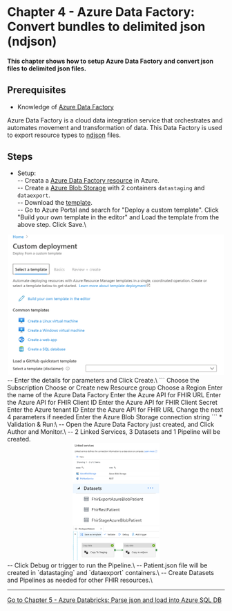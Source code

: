 # Chapter 4 - Azure Data Factory: Convert bundles to delimited json (ndjson)

#### This chapter shows how to setup Azure Data Factory and convert json files to delimited json files.

## Prerequisites
* Knowledge of [Azure Data Factory](https://docs.microsoft.com/en-us/azure/data-factory/introduction)

Azure Data Factory is a cloud data integration service that orchestrates and automates movement and transformation of data.
This Data Factory is used to export resource types to [ndjson](http://ndjson.org/) files. 

## Steps
* Setup:\
-- Creata a [Azure Data Factory resource](https://docs.microsoft.com/en-us/azure/data-factory/quickstart-create-data-factory-portal) in Azure.\
-- Create a [Azure Blob Storage](https://docs.microsoft.com/en-us/azure/storage/blobs/storage-quickstart-blobs-portal) with 2 containers `datastaging` and `dataexport`.\
-- Download the [template](./azuredeploy-adf.json).\
-- Go to Azure Portal and search for "Deploy a custom template". Click "Build your own template in the editor" and Load the template from the above step. Click Save.\
<center><img src="../images/adf-deploytemplate.PNG" width="500"></center>
-- Enter the details for parameters and Click Create.\
```
   Choose the Subscription
   Choose or Create new Resource group
   Choose a Region
   Enter the name of the Azure Data Factory
   Enter the Azure API for FHIR URL
   Enter the Azure API for FHIR Client ID
   Enter the Azure API for FHIR Client Secret
   Enter the Azure tenant ID
   Enter the Azure API for FHIR URL
   Change the next 4 parameters if needed
   Enter the Azure Blob Storage connection string
```
* Validation & Run:\
-- Open the Azure Data Factory just created, and Click Author and Monitor.\
-- 2 Linked Services, 3 Datasets and 1 Pipeline will be created.
<center><img src="../images/adf-linkedservices.PNG" width="200"></center> <center><img src="../images/adf-datasets.PNG" width="200"></center> <center><img src="../images/adf-pipeline.PNG" width="200"></center>
-- Click Debug or trigger to run the Pipeline.\ 
-- Patient.json file will be created in `datastaging` and `dataexport` containers.\
-- Create Datasets and Pipelines as needed for other FHIR resources.\

***

[Go to Chapter 5 - Azure Databricks: Parse json and load into Azure SQL DB](../Chapter5-AzureDatabricks/ReadMe.md)
